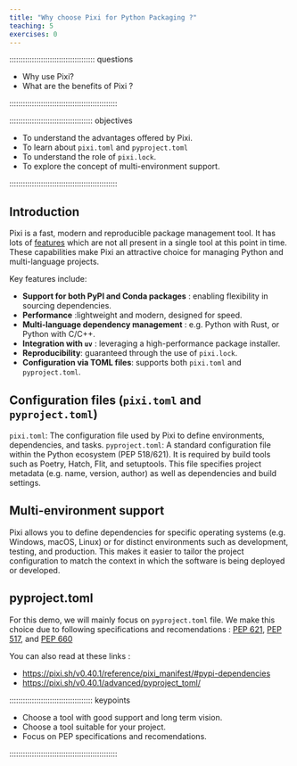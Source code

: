 ```yaml
---
title: "Why choose Pixi for Python Packaging ?"
teaching: 5
exercises: 0
---
```


:::::::::::::::::::::::::::::::::::::: questions

- Why use Pixi?
- What are the benefits of Pixi ?

::::::::::::::::::::::::::::::::::::::::::::::::

::::::::::::::::::::::::::::::::::::: objectives

- To understand the advantages offered by Pixi.
-  To learn about `pixi.toml` and `pyproject.toml`
-  To understand the role of `pixi.lock`.
-  To explore the concept of multi-environment support.

::::::::::::::::::::::::::::::::::::::::::::::::

## Introduction

Pixi is a fast, modern and reproducible package management tool. It has lots of [features](https://pixi.sh/latest/#what-is-the-difference-with-pixi) which are not all present in a single tool at this point in time. These capabilities make Pixi an attractive choice for managing Python and multi-language projects.

Key features include:

- **Support for both PyPI and Conda packages** : enabling flexibility in sourcing dependencies.
- **Performance** :lightweight and modern, designed for speed.
- **Multi-language dependency management** : e.g. Python with Rust, or Python with C/C++.
- **Integration with `uv`** : leveraging a high-performance package installer.
- **Reproducibility**: guaranteed through the use of `pixi.lock`.
- **Configuration via TOML files**: supports both `pixi.toml` and `pyproject.toml`.
   
## Configuration files (`pixi.toml` and `pyproject.toml`)

`pixi.toml`: The configuration file used by Pixi to define environments, dependencies, and tasks.
`pyproject.toml`: A standard configuration file within the Python ecosystem (PEP 518/621). It is required by build tools such as Poetry, Hatch, Flit, and setuptools. This file specifies project metadata (e.g. name, version, author) as well as dependencies and build settings.

## Multi-environment support

Pixi allows you to define dependencies for specific operating systems (e.g. Windows, macOS, Linux) or for distinct environments such as development, testing, and production. This makes it easier to tailor the project configuration to match the context in which the software is being deployed or developed.

## pyproject.toml
For this demo, we will mainly focus on `pyproject.toml` file.
We make this choice due to following specifications and recomendations : [PEP 621](https://peps.python.org/pep-0621/), [PEP 517](https://peps.python.org/pep-0517/), and [PEP 660](https://peps.python.org/pep-0660/)

You can also read at these links : 
- https://pixi.sh/v0.40.1/reference/pixi_manifest/#pypi-dependencies
- https://pixi.sh/v0.40.1/advanced/pyproject_toml/

::::::::::::::::::::::::::::::::::::: keypoints

- Choose a tool with good support and long term vision.
- Choose a tool suitable for your project.
- Focus on  PEP specifications and recomendations.
  
::::::::::::::::::::::::::::::::::::::::::::::::
